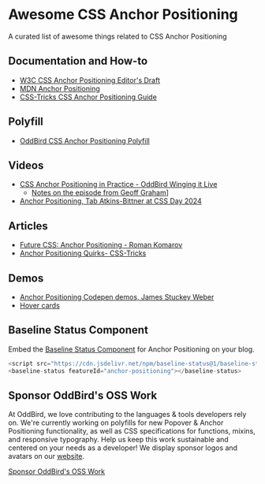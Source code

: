 # Awesome CSS Anchor Positioning

A curated list of awesome things related to CSS Anchor Positioning

## Documentation and How-to

- [W3C CSS Anchor Positioning Editor's Draft](https://drafts.csswg.org/css-anchor-position-1/)
- [MDN Anchor Positioning](https://developer.mozilla.org/en-US/docs/Web/CSS/CSS_anchor_positioning)
- [CSS-Tricks CSS Anchor Positioning Guide](https://css-tricks.com/css-anchor-positioning-guide/)

## Polyfill

- [OddBird CSS Anchor Positioning Polyfill](https://github.com/oddbird/css-anchor-positioning)

## Videos

- [CSS Anchor Positioning in Practice - OddBird Winging it Live](https://www.oddbird.net/2024/05/30/winging-it-08/)
  - [Notes on the episode from Geoff Graham](https://geoffgraham.me/css-anchor-positioning-in-practice-winging-it-live/)]
- [Anchor Positioning, Tab Atkins-Bittner at CSS Day 2024](https://www.youtube.com/watch?v=p18LhnYNkDQ)

## Articles

- [Future CSS: Anchor Positioning - Roman Komarov](https://kizu.dev/anchor-positioning-experiments/)
- [Anchor Positioning Quirks- CSS-Tricks](https://css-tricks.com/anchor-positioning-quirks/)

## Demos

- [Anchor Positioning Codepen demos, James Stuckey Weber](https://codepen.io/collection/GoLbGe) 
- [Hover cards](https://codepen.io/jh3y/pen/MWLyGxo)


## Baseline Status Component

Embed the [Baseline Status Component](https://github.com/web-platform-dx/baseline-status) for Anchor Positioning on your blog.

```js
<script src="https://cdn.jsdelivr.net/npm/baseline-status@1/baseline-status.min.js" type="module"></script>
<baseline-status featureId="anchor-positioning"></baseline-status>
```

## Sponsor OddBird's OSS Work

At OddBird, we love contributing to the languages & tools developers rely on.
We're currently working on polyfills
for new Popover & Anchor Positioning functionality,
as well as CSS specifications for functions, mixins, and responsive typography.
Help us keep this work sustainable
and centered on your needs as a developer!
We display sponsor logos and avatars
on our [website](https://www.oddbird.net/polyfill/#open-source-sponsors).

[Sponsor OddBird's OSS Work](https://github.com/sponsors/oddbird)
